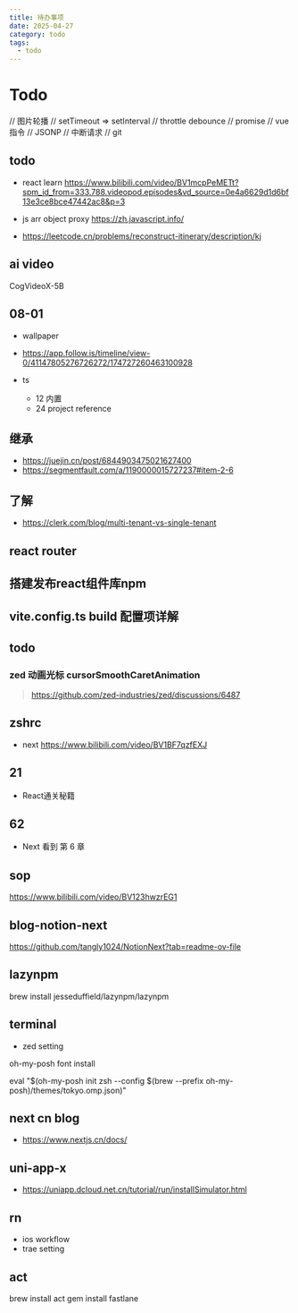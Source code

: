 ```yaml
---
title: 待办事项
date: 2025-04-27
category: todo
tags:
  - todo
---
```


# Todo

// 图片轮播
// setTimeout => setInterval
// throttle debounce
// promise
// vue 指令
// JSONP
// 中断请求
// git

## todo

- react learn <https://www.bilibili.com/video/BV1mcpPeMETt?spm_id_from=333.788.videopod.episodes&vd_source=0e4a6629d1d6bf13e3ce8bce47442ac8&p=3>

- js arr object proxy <https://zh.javascript.info/>

- <https://leetcode.cn/problems/reconstruct-itinerary/description/kj>

## ai video

CogVideoX-5B

## 08-01

- wallpaper
- <https://app.follow.is/timeline/view-0/41147805276726272/174727260463100928>
- ts

  - 12 内置
  - 24 project reference

## 继承

- <https://juejin.cn/post/6844903475021627400>
- <https://segmentfault.com/a/1190000015727237#item-2-6>

## 了解

- <https://clerk.com/blog/multi-tenant-vs-single-tenant>

## react router

## 搭建发布react组件库npm

## vite.config.ts build 配置项详解

## todo

### zed 动画光标 cursorSmoothCaretAnimation

> <https://github.com/zed-industries/zed/discussions/6487>

## zshrc

- next <https://www.bilibili.com/video/BV1BF7qzfEXJ>

## 21

- React通关秘籍

## 62

- Next 看到 第 6 章

## sop

<https://www.bilibili.com/video/BV123hwzrEG1>

## blog-notion-next

<https://github.com/tangly1024/NotionNext?tab=readme-ov-file>

## lazynpm

brew install jesseduffield/lazynpm/lazynpm

## terminal

- zed setting

oh-my-posh font install

eval "$(oh-my-posh init zsh --config $(brew --prefix oh-my-posh)/themes/tokyo.omp.json)"

## next cn blog

- <https://www.nextjs.cn/docs/>

## uni-app-x

- <https://uniapp.dcloud.net.cn/tutorial/run/installSimulator.html>

## rn

- ios workflow
- trae setting

## act

brew install act
gem install fastlane
